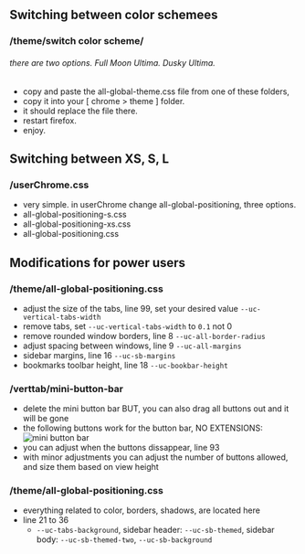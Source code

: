## Switching between color schemees

### /theme/switch color scheme/
###### there are two options. Full Moon Ultima. Dusky Ultima.
- copy and paste the all-global-theme.css file from one of these folders,
- copy it into your [ chrome > theme ] folder.
- it should replace the file there.
- restart firefox.
- enjoy.

## Switching between XS, S, L
### /userChrome.css
- very simple. in userChrome change all-global-positioning, three options.
- all-global-positioning-s.css
- all-global-positioning-xs.css
- all-global-positioning.css








## Modifications for power users
### /theme/all-global-positioning.css

- adjust the size of the tabs, line 99, set your desired value `--uc-vertical-tabs-width`
- remove tabs, set `--uc-vertical-tabs-width` to `0.1` not 0
- remove rounded window borders, line 8 `--uc-all-border-radius`
- adjust spacing between windows, line 9 `--uc-all-margins`
- sidebar margins, line 16 `--uc-sb-margins`
- bookmarks toolbar height, line 18 `--uc-bookbar-height`

### /verttab/mini-button-bar

- delete the mini button bar BUT, you can also drag all buttons out and it will be gone
- the following buttons work for the button bar, NO EXTENSIONS:
![mini button bar](https://github.com/soulhotel/FF-CSS-ULTIMA/assets/155501797/c0322340-9c81-47f3-bdda-44bd520cb14a)
- you can adjust when the buttons dissappear, line 93
- with minor adjustments you can adjust the number of buttons allowed, and size them based on view height

### /theme/all-global-positioning.css

- everything related to color, borders, shadows, are located here
- line 21 to 36
  - `--uc-tabs-background`, sidebar header: `--uc-sb-themed`, sidebar body: `--uc-sb-themed-two`, `--uc-sb-background`

